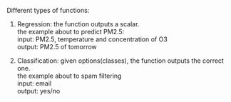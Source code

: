 Different types of functions:  
1. Regression: the function outputs a scalar.  
the example about to predict PM2.5:  
  input: PM2.5, temperature and concentration of O3  
  output: PM2.5 of tomorrow  
  
2. Classification: given options(classes), the function outputs the correct one.  
the example about to spam filtering  
  input: email  
  output: yes/no  
